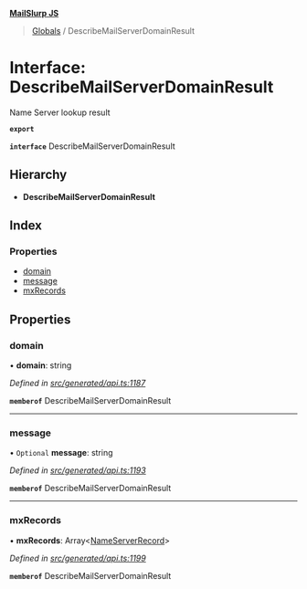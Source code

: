 **[MailSlurp JS](../README.md)**

> [Globals](../README.md) / DescribeMailServerDomainResult

# Interface: DescribeMailServerDomainResult

Name Server lookup result

**`export`** 

**`interface`** DescribeMailServerDomainResult

## Hierarchy

* **DescribeMailServerDomainResult**

## Index

### Properties

* [domain](describemailserverdomainresult.md#domain)
* [message](describemailserverdomainresult.md#message)
* [mxRecords](describemailserverdomainresult.md#mxrecords)

## Properties

### domain

•  **domain**: string

*Defined in [src/generated/api.ts:1187](https://github.com/mailslurp/mailslurp-client/blob/a36d929/src/generated/api.ts#L1187)*

**`memberof`** DescribeMailServerDomainResult

___

### message

• `Optional` **message**: string

*Defined in [src/generated/api.ts:1193](https://github.com/mailslurp/mailslurp-client/blob/a36d929/src/generated/api.ts#L1193)*

**`memberof`** DescribeMailServerDomainResult

___

### mxRecords

•  **mxRecords**: Array\<[NameServerRecord](nameserverrecord.md)>

*Defined in [src/generated/api.ts:1199](https://github.com/mailslurp/mailslurp-client/blob/a36d929/src/generated/api.ts#L1199)*

**`memberof`** DescribeMailServerDomainResult
